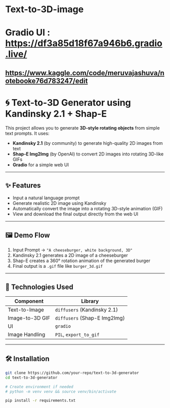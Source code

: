 # Text-to-3D-image
# Gradio UI : https://df3a85d18f67a946b6.gradio.live/

## https://www.kaggle.com/code/meruvajashuva/notebooke76d783247/edit
# 🌀 Text-to-3D Generator using Kandinsky 2.1 + Shap-E

This project allows you to generate **3D-style rotating objects** from simple text prompts. It uses:
- **Kandinsky 2.1** (by community) to generate high-quality 2D images from text
- **Shap-E Img2Img** (by OpenAI) to convert 2D images into rotating 3D-like GIFs
- **Gradio** for a simple web UI

---

## ✨ Features

- Input a natural language prompt
- Generate realistic 2D image using Kandinsky
- Automatically convert the image into a rotating 3D-style animation (GIF)
- View and download the final output directly from the web UI

---

## 🖼️ Demo Flow

1. Input Prompt → `"A cheeseburger, white background, 3D"`
2. Kandinsky 2.1 generates a 2D image of a cheeseburger
3. Shap-E creates a 360° rotation animation of the generated burger
4. Final output is a `.gif` file like `burger_3d.gif`

---

## 🧠 Technologies Used

| Component       | Library             |
|----------------|---------------------|
| Text-to-Image   | `diffusers` (Kandinsky 2.1) |
| Image-to-3D GIF | `diffusers` (Shap-E Img2Img) |
| UI              | `gradio`            |
| Image Handling  | `PIL`, `export_to_gif`      |

---

## 🛠 Installation

```bash
git clone https://github.com/your-repo/text-to-3d-generator
cd text-to-3d-generator

# Create environment if needed
# python -m venv venv && source venv/bin/activate

pip install -r requirements.txt

